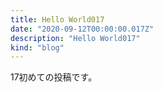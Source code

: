 ```yaml
---
title: Hello World017
date: "2020-09-12T00:00:00.017Z"
description: "Hello World017"
kind: "blog"
---
```


17初めての投稿です。